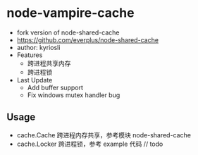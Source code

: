 # node-vampire-cache #

- fork version of node-shared-cache
- https://github.com/everplus/node-shared-cache
- author: kyriosli
- Features
	- 跨进程共享内存
	- 跨进程锁
- Last Update
	- Add buffer support
	- Fix windows mutex handler bug

## Usage ##

- cache.Cache 跨进程内存共享，参考模块 node-shared-cache
- cache.Locker 跨进程锁，参考 example 代码 // todo